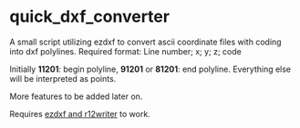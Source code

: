 # quick_dxf_converter
A small script utilizing ezdxf to convert ascii coordinate files with coding into dxf polylines.
Required format: Line number; x; y; z; code

Initially **11201**: begin polyline, **91201** or **81201**: end polyline. Everything else will be interpreted as points.

More features to be added later on.

Requires [ezdxf and r12writer](https://ezdxf.readthedocs.io/en/master/index.html) to work.
